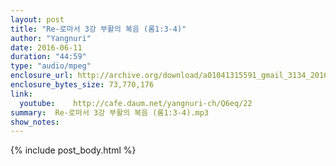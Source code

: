 ```yaml
---
layout: post
title: "Re-로마서 3강 부활의 복음 (롬1:3-4)"
author: "Yangnuri"
date: 2016-06-11
duration: "44:59"
type: "audio/mpeg"
enclosure_url: http://archive.org/download/a01041315591_gmail_3134_20160611/%EB%A1%9C%EB%A7%88%EC%84%9C%203%EA%B0%95%20%EB%B6%80%ED%99%9C%EC%9D%98%20%EB%B3%B5%EC%9D%8C%20(%EB%A1%AC1;3-4).mp3
enclosure_bytes_size: 73,770,176       
link:
  youtube:    http://cafe.daum.net/yangnuri-ch/Q6eq/22
summary:  Re-로마서 3강 부활의 복음 (롬1:3-4).mp3
show_notes:
---
```

{% include post_body.html %}
